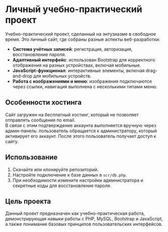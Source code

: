 # Личный учебно-практический проект

Учебно-практический проект, сделанный на энтузиазме в свободное время. Это личный сайт, где собраны разные аспекты веб-разработки:  

- **Система учётных записей**: регистрация, авторизация, восстановление пароля.  
- **Адаптивный интерфейс**: использован Bootstrap для корректного отображения на разных устройствах, включая мобильные.  
- **JavaScript-функционал**: интерактивные элементы, включая drag-and-drop для мобильных устройств.  
- **Работа с изображениями и меню**: изображения подключаются через ссылки, навигация выполнена с несколькими типами меню. 

## Особенности хостинга

Сайт загружен на бесплатный хостинг, который не позволяет отправлять сообщения по email.  
В связи с этим подтверждение аккаунта выполняется вручную через админ-панель: пользователь обращается к администратору, который активирует его аккаунт. После этого пользователь получает доступ к сайту.

## Использование

1. Скачайте или клонируйте репозиторий.  
2. Настройте подключение к базе данных в `scr/db.php`.  
3. При необходимости измените настройки администратора и секретные коды для восстановления пароля.  

## Цель проекта

Данный проект предназначен как учебно-практическая работа, демонстрирующая навыки работы с PHP, MySQL, Bootstrap и JavaScript, а также понимание базовых принципов пользовательских интерфейсов.
